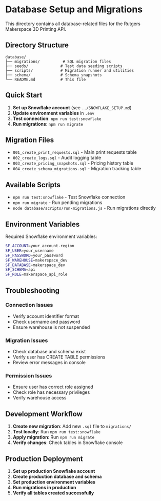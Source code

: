 # Database Setup and Migrations

This directory contains all database-related files for the Rutgers Makerspace 3D Printing API.

## Directory Structure

```
database/
├── migrations/          # SQL migration files
├── seeds/              # Test data seeding scripts
├── scripts/            # Migration runner and utilities
├── schema/             # Schema snapshots
└── README.md           # This file
```

## Quick Start

1. **Set up Snowflake account** (see `../SNOWFLAKE_SETUP.md`)
2. **Update environment variables** in `.env`
3. **Test connection**: `npm run test:snowflake`
4. **Run migrations**: `npm run migrate`

## Migration Files

- `001_create_print_requests.sql` - Main print requests table
- `002_create_logs.sql` - Audit logging table
- `003_create_pricing_snapshots.sql` - Pricing history table
- `004_create_schema_migrations.sql` - Migration tracking table

## Available Scripts

- `npm run test:snowflake` - Test Snowflake connection
- `npm run migrate` - Run pending migrations
- `node database/scripts/run-migrations.js` - Run migrations directly

## Environment Variables

Required Snowflake environment variables:

```bash
SF_ACCOUNT=your_account.region
SF_USER=your_username
SF_PASSWORD=your_password
SF_WAREHOUSE=makerspace_dev
SF_DATABASE=makerspace_dev
SF_SCHEMA=api
SF_ROLE=makerspace_api_role
```

## Troubleshooting

### Connection Issues
- Verify account identifier format
- Check username and password
- Ensure warehouse is not suspended

### Migration Issues
- Check database and schema exist
- Verify user has CREATE TABLE permissions
- Review error messages in console

### Permission Issues
- Ensure user has correct role assigned
- Check role has necessary privileges
- Verify warehouse access

## Development Workflow

1. **Create new migration**: Add new `.sql` file to `migrations/`
2. **Test locally**: Run `npm run test:snowflake`
3. **Apply migration**: Run `npm run migrate`
4. **Verify changes**: Check tables in Snowflake console

## Production Deployment

1. **Set up production Snowflake account**
2. **Create production database and schema**
3. **Set production environment variables**
4. **Run migrations in production**
5. **Verify all tables created successfully**